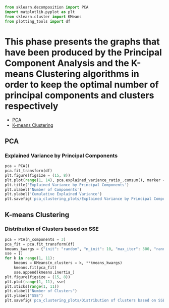 ```python
from sklearn.decomposition import PCA
import matplotlib.pyplot as plt
from sklearn.cluster import KMeans
from plotting_tools import df
```

# This phase presents the graphs that have been produced by the Principal Component Analysis and the K-means Clustering algorithms in order to keep the optimal number of principal components and clusters respectively

- [PCA](#PCA)
- [K-means Clustering](#K--means-Clustering)

## PCA

### Explained Variance by Principal Components

```python
pca = PCA()
pca.fit_transform(df)
plt.figure(figsize = (15, 8))
plt.plot(range(1, 14), pca.explained_variance_ratio_.cumsum(), marker = 'o', linestyle = '--')
plt.title('Explained Variance by Principal Components')
plt.xlabel('Number of Components')
plt.ylabel('Cumulative Explained Variance')
plt.savefig('pca_clustering_plots/Explained Variance by Principal Components')
```
## K-means Clustering

### Distribution of Clusters based on SSE
```python
pca = PCA(n_components = 3)
pca_fit = pca.fit_transform(df)
kmeans_kwargs = {"init": "random", "n_init": 10, "max_iter": 300, "random_state": 42}
sse = []
for k in range(1, 11):
    kmeans = KMeans(n_clusters = k, **kmeans_kwargs)
    kmeans.fit(pca_fit)
    sse.append(kmeans.inertia_)
plt.figure(figsize = (15, 8))
plt.plot(range(1, 11), sse)
plt.xticks(range(1, 11))
plt.xlabel("Number of Clusters")
plt.ylabel("SSE")
plt.savefig('pca_clustering_plots/Distribution of Clusters based on SSE')
```
